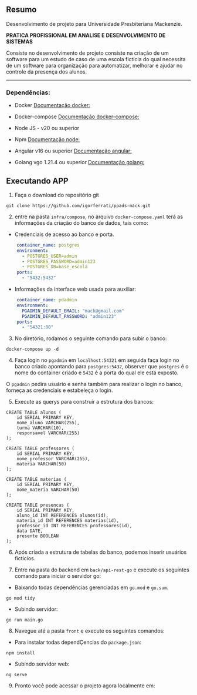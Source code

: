 ## Resumo

Desenvolvimento de projeto para Universidade Presbiteriana Mackenzie.

**PRATICA PROFISSIONAL EM ANALISE E DESENVOLVIMENTO DE SISTEMAS**

Consiste no desenvolvimento de projeto consiste na criação de um software para um estudo de caso de uma escola fictícia do qual necessita de um software para organização para automatizar, melhorar e ajudar no controle da presença dos alunos.

---

### Dependências:

- Docker
[Documentação docker:](https://docs.docker.com/engine/install/)

- Docker-compose
[Documentação docker-compose:](https://docs.docker.com/compose/install/)

- Node JS - v20 ou superior
- Npm
[Documentação node:](https://nodejs.org/en/download)

- Angular v16 ou superior
[Documentação angular:](https://angular.io/guide/setup-local)

- Golang vgo 1.21.4 ou superior
[Documentação golang:](https://go.dev/doc/install)

## Executando APP

1. Faça o download do repositório git

```
git clone https://github.com/igorferrati/ppads-mack.git
```

2. entre na pasta ```infra/compose```, no arquivo ```docker-compose.yaml``` terá as informações da criação do banco de dados, tais como:

- Credenciais de acesso ao banco e porta.

```yaml
    container_name: postgres
    environment:
      - POSTGRES_USER=admin
      - POSTGRES_PASSWORD=admin123
      - POSTGRES_DB=base_escola
    ports:
      - "5432:5432"
```
- Informações da interface web usada para auxiliar:

```yaml
    container_name: pdadmin
    environment:
      PGADMIN_DEFAULT_EMAIL: "mack@gmail.com"
      PGADMIN_DEFAULT_PASSWORD: "admin123"
    ports:
      - "54321:80"
```

3. No diretório, rodamos o seguinte comando para subir o banco:

```
docker-compose up -d
```

4. Faça login no ```pgadmin``` em ```localhost:54321``` em seguida faça login no banco criado apontando para ```postgres:5432```, observer que ```postgres``` é o nome do container criado e ```5432``` é a porta do qual ele está exposto. 

O ```pgadmin``` pedira usuário e senha também para realizar o login no banco, forneça as credenciais e estabeleça o login.

5. Execute as querys para construir a estrutura dos bancos:

```
CREATE TABLE alunos (
    id SERIAL PRIMARY KEY,
    nome_aluno VARCHAR(255),
    turma VARCHAR(10),
    responsavel VARCHAR(255)
);
```

```
CREATE TABLE professores (
    id SERIAL PRIMARY KEY,
    nome_professor VARCHAR(255),
    materia VARCHAR(50)
);
```

```
CREATE TABLE materias (
    id SERIAL PRIMARY KEY,
    nome_materia VARCHAR(50)
);
```

```
CREATE TABLE presencas (
    id SERIAL PRIMARY KEY,
    aluno_id INT REFERENCES alunos(id),
    materia_id INT REFERENCES materias(id),
    professor_id INT REFERENCES professores(id),
    data DATE,
    presente BOOLEAN
);
```

6. Após criada a estrutura de tabelas do banco, podemos inserir usuários ficticios.

7. Entre na pasta do backend em ```back/api-rest-go``` e execute os seguintes comando para iniciar o servidor go:

- Baixando todas dependências gerenciadas em ```go.mod``` e ```go.sum```.

```
go mod tidy
```

- Subindo servidor:
```
go run main.go
```

8. Navegue até a pasta ```front``` e execute os seguintes comandos:

- Para instalar todas dependÇencias do ```package.json```:

```
npm install
```

- Subindo servidor web:

```
ng serve
```

9. Pronto você pode acessar o projeto agora localmente em:
